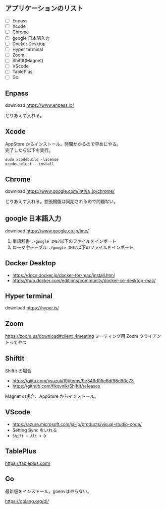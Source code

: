 ## アプリケーションのリスト

- [ ] Enpass
- [ ] Xcode
- [ ] Chrome
- [ ] google 日本語入力
- [ ] Docker Desktop
- [ ] Hyper terminal
- [ ] Zoom
- [ ] ShiftIt(Magnet)
- [ ] VScode
- [ ] TablePlus
- [ ] Go

## Enpass

download https://www.enpass.io/

とりあえず入れる。

## Xcode

AppStore からインストール。時間かかるので早めにやる。  
完了したら以下を実行。

```
sudo xcodebuild -license
xcode-select --install
```

## Chrome

download https://www.google.com/intl/ja_jp/chrome/

とりあえず入れる。拡張機能は同期されるので問題ない。

## google 日本語入力

download https://www.google.co.jp/ime/

1. 単語辞書 `./google IME/`以下のファイルをインポート
2. ローマ字テーブル `./google IME/`以下のファイルをインポート

## Docker Desktop

- https://docs.docker.jp/docker-for-mac/install.html
- https://hub.docker.com/editions/community/docker-ce-desktop-mac/

## Hyper terminal

download https://hyper.is/

## Zoom

https://zoom.us/download#client_4meeting
ミーティング用 Zoom クライアントってやつ

## ShiftIt

ShiftIt の場合

- https://qiita.com/ysuzuki19/items/9e349d05e6df98d80c73
- https://github.com/fikovnik/ShiftIt/releases

Magnet の場合、AppStore からインストール。

## VScode

- https://azure.microsoft.com/ja-jp/products/visual-studio-code/
- Setting Sync をいれる
- `Shift + Alt + D`

## TablePlus

https://tableplus.com/

## Go

最新版をインストール。goenvはやらない。

https://golang.org/dl/

